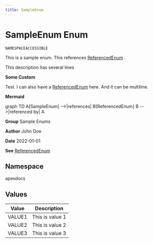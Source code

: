 ```yaml
---
title: SampleEnum
---
```


# SampleEnum Enum

`NAMESPACEACCESSIBLE`

This is a sample enum. This references [ReferencedEnum](/miscellaneous/ReferencedEnum.md) . 
 
This description has several lines

**Some Custom** 

Test. I can also have a [ReferencedEnum](/miscellaneous/ReferencedEnum.md) here. 
And it can be multiline.

**Mermaid** 

graph TD 
A[SampleEnum] --&gt;|references| B[ReferencedEnum] 
B --&gt;|referenced by| A

**Group** Sample Enums

**Author** John Doe

**Date** 2022-01-01

**See** [ReferencedEnum](/miscellaneous/ReferencedEnum.md)

## Namespace
apexdocs

## Values
| Value | Description |
|-------|-------------|
| VALUE1 | This is value 1 |
| VALUE2 | This is value 2 |
| VALUE3 | This is value 3 |